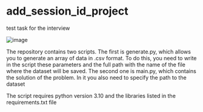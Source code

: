 # add_session_id_project
test task for the interview

![image](https://user-images.githubusercontent.com/40138357/199262774-42d5806c-b802-4a4e-8643-f572bbaa3b6d.png)

The repository contains two scripts. The first is generate.py, which allows you to generate an array of data in .csv format. To do this, you need to write in the script these parameters and the full path with the name of the file where the dataset will be saved. The second one is main.py, which contains the solution of the problem. In it you also need to specify the path to the dataset

The script requires python version 3.10 and the libraries listed in the requirements.txt file
